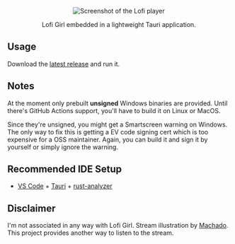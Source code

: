<p align="center">
<img src="https://repository-images.githubusercontent.com/658017980/ae660816-9106-4d50-8149-752add67a3cc" alt="Screenshot of the Lofi player">
</p>
<p align="center">
  Lofi Girl embedded in a lightweight Tauri application.
</p>

## Usage
Download the [latest release](/releases/latest) and run it.

## Notes
At the moment only prebuilt **unsigned** Windows binaries are provided. Until there's GitHub Actions support, you'll have to build it on Linux or MacOS.

Since they're unsigned, you might get a Smartscreen warning on Windows. The only way to fix this is getting a EV code signing cert which is too expensive for a OSS maintainer. Again, you can build it and sign it by yourself or simply ignore the warning.
## Recommended IDE Setup

- [VS Code](https://code.visualstudio.com/) + [Tauri](https://marketplace.visualstudio.com/items?itemName=tauri-apps.tauri-vscode) + [rust-analyzer](https://marketplace.visualstudio.com/items?itemName=rust-lang.rust-analyzer)

## Disclaimer
I'm not associated in any way with Lofi Girl. Stream illustration by [Machado](https://www.facebook.com/machadoillustrator/). This project provides another way to listen to the stream.
